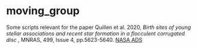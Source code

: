 # moving_group

Some scripts relevant for the paper Quillen et al. 2020,  <i> Birth sites of young stellar associations and recent star formation in a flocculent corrugated disc </i>, MNRAS, 499, Issue 4, pp.5623-5640. <a href="https://ui.adsabs.harvard.edu/abs/2020MNRAS.499.5623Q/abstract"> NASA ADS </a>

